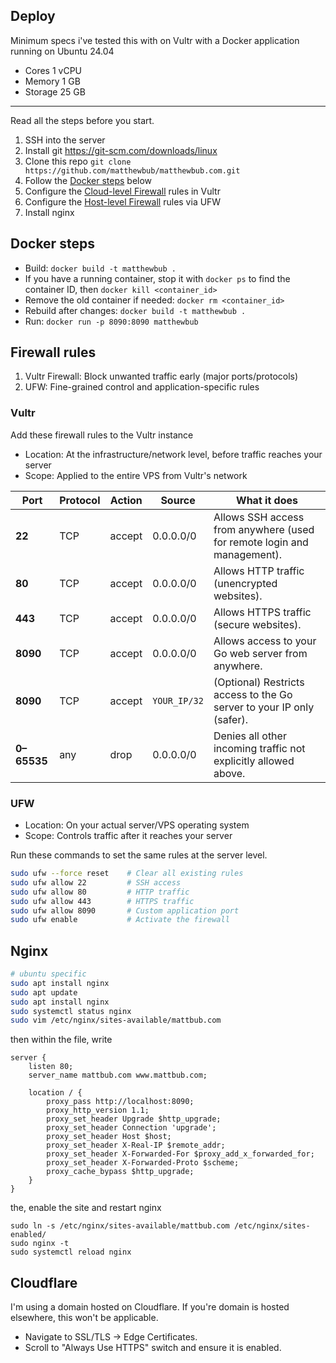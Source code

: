 ## Deploy

Minimum specs i've tested this with on Vultr with a Docker application running on Ubuntu 24.04

- Cores 1 vCPU
- Memory 1 GB
- Storage 25 GB

---

Read all the steps before you start.

1. SSH into the server
2. Install git https://git-scm.com/downloads/linux
3. Clone this repo `git clone https://github.com/matthewbub/matthewbub.com.git`
4. Follow the [Docker steps](#docker-steps) below
5. Configure the [Cloud-level Firewall](#vultr) rules in Vultr
6. Configure the [Host-level Firewall](#ufw) rules via UFW
7. Install nginx

## Docker steps

- Build: `docker build -t matthewbub .`
- If you have a running container, stop it with `docker ps` to find the container ID, then `docker kill <container_id>`
- Remove the old container if needed: `docker rm <container_id>`
- Rebuild after changes: `docker build -t matthewbub .`
- Run: `docker run -p 8090:8090 matthewbub`

## Firewall rules

1. Vultr Firewall: Block unwanted traffic early (major ports/protocols)
2. UFW: Fine-grained control and application-specific rules

### Vultr

Add these firewall rules to the Vultr instance

- Location: At the infrastructure/network level, before traffic reaches your server
- Scope: Applied to the entire VPS from Vultr's network

| Port        | Protocol | Action | Source       | What it does                                                            |
| ----------- | -------- | ------ | ------------ | ----------------------------------------------------------------------- |
| **22**      | TCP      | accept | 0.0.0.0/0    | Allows SSH access from anywhere (used for remote login and management). |
| **80**      | TCP      | accept | 0.0.0.0/0    | Allows HTTP traffic (unencrypted websites).                             |
| **443**     | TCP      | accept | 0.0.0.0/0    | Allows HTTPS traffic (secure websites).                                 |
| **8090**    | TCP      | accept | 0.0.0.0/0    | Allows access to your Go web server from anywhere.                      |
| **8090**    | TCP      | accept | `YOUR_IP/32` | (Optional) Restricts access to the Go server to your IP only (safer).   |
| **0–65535** | any      | drop   | 0.0.0.0/0    | Denies all other incoming traffic not explicitly allowed above.         |

### UFW

- Location: On your actual server/VPS operating system
- Scope: Controls traffic after it reaches your server

Run these commands to set the same rules at the server level.

```sh
sudo ufw --force reset    # Clear all existing rules
sudo ufw allow 22         # SSH access
sudo ufw allow 80         # HTTP traffic
sudo ufw allow 443        # HTTPS traffic
sudo ufw allow 8090       # Custom application port
sudo ufw enable           # Activate the firewall
```

## Nginx

```sh
# ubuntu specific
sudo apt install nginx
sudo apt update
sudo apt install nginx
sudo systemctl status nginx
sudo vim /etc/nginx/sites-available/mattbub.com
```

then within the file, write

```
server {
    listen 80;
    server_name mattbub.com www.mattbub.com;

    location / {
        proxy_pass http://localhost:8090;
        proxy_http_version 1.1;
        proxy_set_header Upgrade $http_upgrade;
        proxy_set_header Connection 'upgrade';
        proxy_set_header Host $host;
        proxy_set_header X-Real-IP $remote_addr;
        proxy_set_header X-Forwarded-For $proxy_add_x_forwarded_for;
        proxy_set_header X-Forwarded-Proto $scheme;
        proxy_cache_bypass $http_upgrade;
    }
}
```

the, enable the site and restart nginx

```
sudo ln -s /etc/nginx/sites-available/mattbub.com /etc/nginx/sites-enabled/
sudo nginx -t
sudo systemctl reload nginx
```

## Cloudflare

I'm using a domain hosted on Cloudflare. If you're domain is hosted elsewhere, this won't be applicable.

- Navigate to SSL/TLS -> Edge Certificates.
- Scroll to "Always Use HTTPS" switch and ensure it is enabled.
